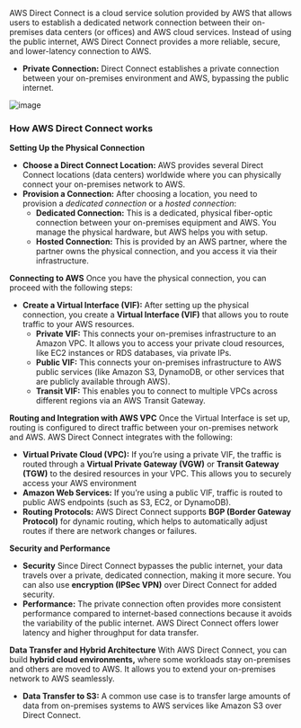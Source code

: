 AWS Direct Connect is a cloud service solution provided by AWS that allows users to establish a dedicated network connection between their on-premises data centers (or offices) and AWS cloud services. Instead of using the public internet, AWS Direct Connect provides a more reliable, secure, and lower-latency connection to AWS.
- **Private Connection:** Direct Connect establishes a private connection between your on-premises environment and AWS, bypassing the public internet.

![image](https://github.com/user-attachments/assets/801670d9-d34c-4b54-80de-f6ec89d05c09)


### How AWS Direct Connect works ###
**Setting Up the Physical Connection**
- **Choose a Direct Connect Location:** AWS provides several Direct Connect locations (data centers) worldwide where you can physically connect your on-premises network to AWS.
- **Provision a Connection:** After choosing a location, you need to provision a *dedicated connection* or a *hosted connection*:
  - **Dedicated Connection:** This is a dedicated, physical fiber-optic connection between your on-premises equipment and AWS. You manage the physical hardware, but AWS helps you with setup.
  - **Hosted Connection:** This is provided by an AWS partner, where the partner owns the physical connection, and you access it via their infrastructure.
 
**Connecting to AWS**
Once you have the physical connection, you can proceed with the following steps:
- **Create a Virtual Interface (VIF):** After setting up the physical connection, you create a **Virtual Interface (VIF)** that allows you to route traffic to your AWS resources.
  - **Private VIF:** This connects your on-premises infrastructure to an Amazon VPC. It allows you to access your private cloud resources, like EC2 instances or RDS databases, via private IPs.
  - **Public VIF:** This connects your on-premises infrastructure to AWS public services (like Amazon S3, DynamoDB, or other services that are publicly available through AWS).
  - **Transit VIF:** This enables you to connect to multiple VPCs across different regions via an AWS Transit Gateway.
 
**Routing and Integration with AWS VPC**
Once the Virtual Interface is set up, routing is configured to direct traffic between your on-premises network and AWS. AWS Direct Connect integrates with the following:
- **Virtual Private Cloud (VPC):** If you’re using a private VIF, the traffic is routed through a **Virtual Private Gateway (VGW)** or **Transit Gateway (TGW)** to the desired resources in your VPC. This allows you to securely access your AWS environment
- **Amazon Web Services:** If you’re using a public VIF, traffic is routed to public AWS endpoints (such as S3, EC2, or DynamoDB).
- **Routing Protocols:** AWS Direct Connect supports **BGP (Border Gateway Protocol)** for dynamic routing, which helps to automatically adjust routes if there are network changes or failures.

**Security and Performance**
- **Security** Since Direct Connect bypasses the public internet, your data travels over a private, dedicated connection, making it more secure. You can also use **encryption (IPSec VPN)** over Direct Connect for added security.
- **Performance:** The private connection often provides more consistent performance compared to internet-based connections because it avoids the variability of the public internet. AWS Direct Connect offers lower latency and higher throughput for data transfer.

**Data Transfer and Hybrid Architecture**
With AWS Direct Connect, you can build **hybrid cloud environments,** where some workloads stay on-premises and others are moved to AWS. It allows you to extend your on-premises network to AWS seamlessly.
- **Data Transfer to S3:** A common use case is to transfer large amounts of data from on-premises systems to AWS services like Amazon S3 over Direct Connect.
